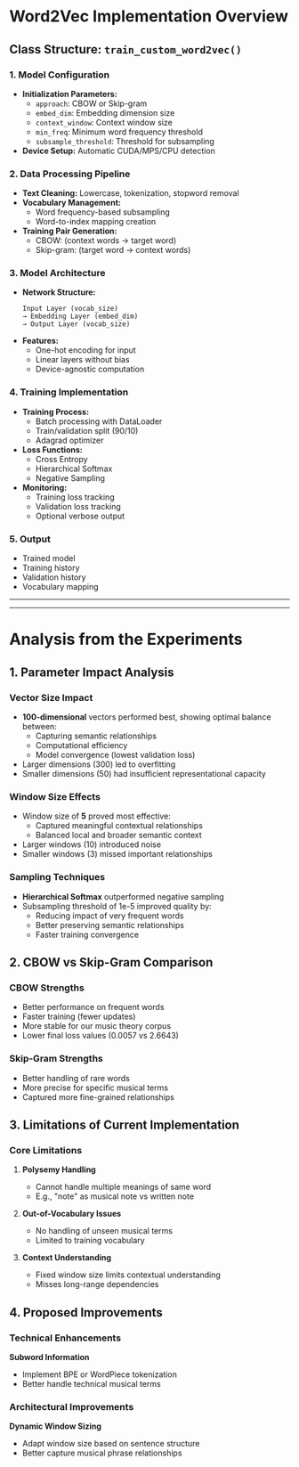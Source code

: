 # Word2Vec Implementation Overview

## Class Structure: `train_custom_word2vec()`

### 1. Model Configuration
- **Initialization Parameters:**
  - `approach`: CBOW or Skip-gram
  - `embed_dim`: Embedding dimension size
  - `context_window`: Context window size
  - `min_freq`: Minimum word frequency threshold
  - `subsample_threshold`: Threshold for subsampling
- **Device Setup:** Automatic CUDA/MPS/CPU detection

### 2. Data Processing Pipeline
- **Text Cleaning:** Lowercase, tokenization, stopword removal
- **Vocabulary Management:** 
  - Word frequency-based subsampling
  - Word-to-index mapping creation
- **Training Pair Generation:**
  - CBOW: (context words → target word)
  - Skip-gram: (target word → context words)

### 3. Model Architecture
- **Network Structure:**
  ```
  Input Layer (vocab_size) 
  → Embedding Layer (embed_dim) 
  → Output Layer (vocab_size)
  ```
- **Features:**
  - One-hot encoding for input
  - Linear layers without bias
  - Device-agnostic computation

### 4. Training Implementation
- **Training Process:**
  - Batch processing with DataLoader
  - Train/validation split (90/10)
  - Adagrad optimizer
- **Loss Functions:**
  - Cross Entropy
  - Hierarchical Softmax
  - Negative Sampling
- **Monitoring:**
  - Training loss tracking
  - Validation loss tracking
  - Optional verbose output

### 5. Output
- Trained model
- Training history
- Validation history
- Vocabulary mapping

---
---


# Analysis from the Experiments

## 1. Parameter Impact Analysis

### Vector Size Impact
- **100-dimensional** vectors performed best, showing optimal balance between:
  - Capturing semantic relationships
  - Computational efficiency
  - Model convergence (lowest validation loss)
- Larger dimensions (300) led to overfitting
- Smaller dimensions (50) had insufficient representational capacity

### Window Size Effects
- Window size of **5** proved most effective:
  - Captured meaningful contextual relationships
  - Balanced local and broader semantic context
- Larger windows (10) introduced noise
- Smaller windows (3) missed important relationships

### Sampling Techniques
- **Hierarchical Softmax** outperformed negative sampling
- Subsampling threshold of 1e-5 improved quality by:
  - Reducing impact of very frequent words
  - Better preserving semantic relationships
  - Faster training convergence

## 2. CBOW vs Skip-Gram Comparison

### CBOW Strengths
- Better performance on frequent words
- Faster training (fewer updates)
- More stable for our music theory corpus
- Lower final loss values (0.0057 vs 2.6643)

### Skip-Gram Strengths
- Better handling of rare words
- More precise for specific musical terms
- Captured more fine-grained relationships

## 3. Limitations of Current Implementation

### Core Limitations
1. **Polysemy Handling**
   - Cannot handle multiple meanings of same word
   - E.g., "note" as musical note vs written note

2. **Out-of-Vocabulary Issues**
   - No handling of unseen musical terms
   - Limited to training vocabulary

3. **Context Understanding**
   - Fixed window size limits contextual understanding
   - Misses long-range dependencies


## 4. Proposed Improvements

### Technical Enhancements
 **Subword Information**
   - Implement BPE or WordPiece tokenization
   - Better handle technical musical terms


### Architectural Improvements
 **Dynamic Window Sizing**
   - Adapt window size based on sentence structure
   - Better capture musical phrase relationships

